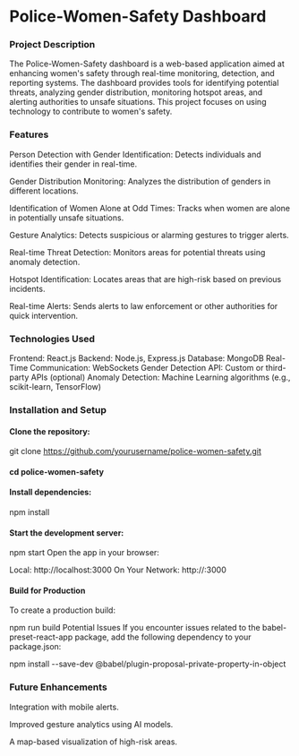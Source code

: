<b><h1>Police-Women-Safety Dashboard</h1></b>
<h3>Project Description</h3>
The Police-Women-Safety dashboard is a web-based application aimed at enhancing women's safety through
real-time monitoring, detection, and reporting systems. The dashboard provides tools for identifying 
potential threats, analyzing gender distribution, monitoring hotspot areas, and alerting authorities
to unsafe situations. This project focuses on using technology to contribute to women's safety.

<h3>Features</h3>
Person Detection with Gender Identification: Detects individuals and identifies their gender in real-time.

Gender Distribution Monitoring: Analyzes the distribution of genders in different locations.

Identification of Women Alone at Odd Times: Tracks when women are alone in potentially unsafe situations.

Gesture Analytics: Detects suspicious or alarming gestures to trigger alerts.

Real-time Threat Detection: Monitors areas for potential threats using anomaly detection.

Hotspot Identification: Locates areas that are high-risk based on previous incidents.

Real-time Alerts: Sends alerts to law enforcement or other authorities for quick intervention.

<h3>Technologies Used</h3>

Frontend: React.js
Backend: Node.js, Express.js
Database: MongoDB
Real-Time Communication: WebSockets
Gender Detection API: Custom or third-party APIs (optional)
Anomaly Detection: Machine Learning algorithms (e.g., scikit-learn, TensorFlow)


<h3>Installation and Setup</h3>
<h4>Clone the repository:</h4>

git clone https://github.com/yourusername/police-women-safety.git


<h4>cd police-women-safety</h4>

<h4>Install dependencies:</h4>

npm install

<h4>Start the development server:</h4>

npm start
Open the app in your browser:


Local:            http://localhost:3000
On Your Network:  http://<your-ip>:3000

<h4>Build for Production</h4>

To create a production build:


npm run build
Potential Issues
If you encounter issues related to the babel-preset-react-app package, add the following dependency to your package.json:

npm install --save-dev @babel/plugin-proposal-private-property-in-object

<h3>Future Enhancements</h3>

Integration with mobile alerts.

Improved gesture analytics using AI models.

A map-based visualization of high-risk areas.
